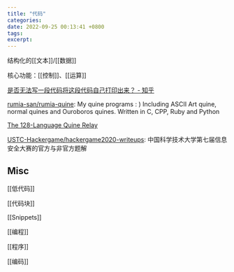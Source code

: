 ```yaml
---
title: "代码"
categories: 
date: 2022-09-25 00:13:41 +0800
tags: 
excerpt: 
---
```



结构化的[[文本]]/[[数据]]


核心功能：[[控制]]、[[运算]]


[是否无法写一段代码将这段代码自己打印出来？ - 知乎](https://www.zhihu.com/question/22006572)

[rumia-san/rumia-quine](https://github.com/rumia-san/rumia-quine): My quine programs : ) Including ASCII Art quine, normal quines and Ouroboros quines. Written in C, CPP, Ruby and Python

[The 128-Language Quine Relay](https://esoteric.codes/blog/the-128-language-quine-relay)

[USTC-Hackergame/hackergame2020-writeups](https://github.com/USTC-Hackergame/hackergame2020-writeups): 中国科学技术大学第七届信息安全大赛的官方与非官方题解



## Misc

[[低代码]]

[[代码块]]

[[Snippets]]

[[编程]]

[[程序]]

[[编码]]


